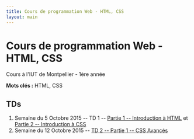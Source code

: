 ```yaml
---
title: Cours de programmation Web - HTML, CSS
layout: main
---
```


# Cours de programmation Web - HTML, CSS
Cours à l'IUT de Montpellier - 1ère année

**Mots clés :** HTML, CSS

## TDs

1. Semaine du 5 Octobre 2015 -- TD 1 -- [Partie 1 -- Introduction à HTML](tutorials/tutorial1_1.html) et [Partie 2 -- Introduction à CSS](tutorials/tutorial1_2.html)
2. Semaine du 12 Octobre 2015 -- [TD 2 -- Partie 1 -- CSS Avancés ](tutorials/tutorial2.html)



